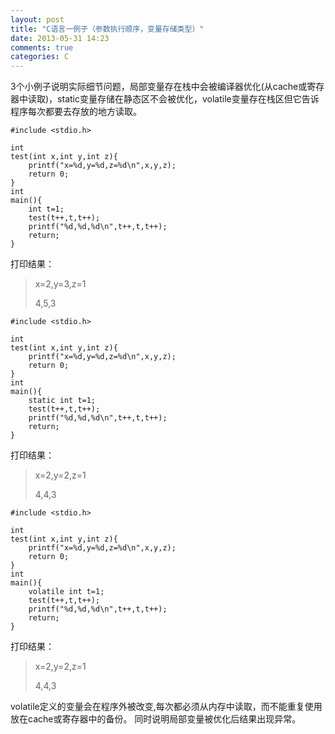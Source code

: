 ```yaml
---
layout: post
title: "C语言一例子（参数执行顺序，变量存储类型）"
date: 2013-05-31 14:23
comments: true
categories: C
---
```

3个小例子说明实际细节问题，局部变量存在栈中会被编译器优化(从cache或寄存器中读取)，static变量存储在静态区不会被优化，volatile变量存在栈区但它告诉程序每次都要去存放的地方读取。

    #include <stdio.h>
    
    int
    test(int x,int y,int z){
	    printf("x=%d,y=%d,z=%d\n",x,y,z);
	    return 0;
    }
    int
    main(){
	    int t=1;
	    test(t++,t,t++);
	    printf("%d,%d,%d\n",t++,t,t++);
	    return;
    }

打印结果：
> x=2,y=3,z=1
> 
> 4,5,3

    #include <stdio.h>
    
    int
    test(int x,int y,int z){
	    printf("x=%d,y=%d,z=%d\n",x,y,z);
	    return 0;
    }
    int
    main(){
	    static int t=1;
	    test(t++,t,t++);
	    printf("%d,%d,%d\n",t++,t,t++);
	    return;
    }
打印结果：
> x=2,y=2,z=1
> 
> 4,4,3

    #include <stdio.h>
    
    int
    test(int x,int y,int z){
	    printf("x=%d,y=%d,z=%d\n",x,y,z);
	    return 0;
    }
    int
    main(){
	    volatile int t=1;
	    test(t++,t,t++);
	    printf("%d,%d,%d\n",t++,t,t++);
	    return;
    }
打印结果：
> x=2,y=2,z=1
> 
> 4,4,3

volatile定义的变量会在程序外被改变,每次都必须从内存中读取，而不能重复使用放在cache或寄存器中的备份。
同时说明局部变量被优化后结果出现异常。
